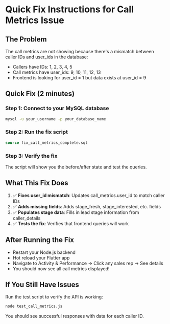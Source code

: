 # Quick Fix Instructions for Call Metrics Issue

## The Problem
The call metrics are not showing because there's a mismatch between caller IDs and user_ids in the database:
- Callers have IDs: 1, 2, 3, 4, 5
- Call metrics have user_ids: 9, 10, 11, 12, 13
- Frontend is looking for user_id = 1 but data exists at user_id = 9

## Quick Fix (2 minutes)

### Step 1: Connect to your MySQL database
```bash
mysql -u your_username -p your_database_name
```

### Step 2: Run the fix script
```sql
source fix_call_metrics_complete.sql
```

### Step 3: Verify the fix
The script will show you the before/after state and test the queries.

## What This Fix Does
1. ✅ **Fixes user_id mismatch**: Updates call_metrics.user_id to match caller IDs
2. ✅ **Adds missing fields**: Adds stage_fresh, stage_interested, etc. fields
3. ✅ **Populates stage data**: Fills in lead stage information from caller_details
4. ✅ **Tests the fix**: Verifies that frontend queries will work

## After Running the Fix
- Restart your Node.js backend
- Hot reload your Flutter app
- Navigate to Activity & Performance → Click any sales rep → See details
- You should now see all call metrics displayed!

## If You Still Have Issues
Run the test script to verify the API is working:
```bash
node test_call_metrics.js
```

You should see successful responses with data for each caller ID.







